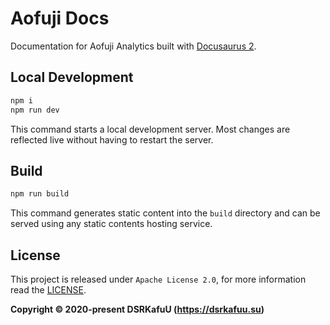 # Aofuji Docs

Documentation for Aofuji Analytics built with [Docusaurus 2](https://v2.docusaurus.io).

## Local Development

```sh
npm i
npm run dev
```

This command starts a local development server. Most changes are reflected live without having to restart the server.

## Build

```sh
npm run build
```

This command generates static content into the `build` directory and can be served using any static contents hosting service.

## License

This project is released under `Apache License 2.0`, for more information read the [LICENSE](https://github.com/dsrkafuu/aofuji-analytics/blob/main/LICENSE).

**Copyright © 2020-present DSRKafuU (https://dsrkafuu.su)**
